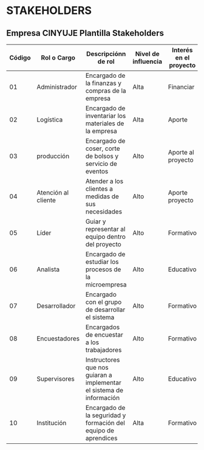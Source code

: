 # STAKEHOLDERS

## Empresa CINYUJE Plantilla Stakeholders 

| Código | Rol o Cargo |  Descripciónn de rol | Nivel de influencia |  Interés  en el proyecto |
| ---- | ---- | ---- | ---- | ---- |
| 01 | Administrador | Encargado de la finanzas y compras de la empresa | Alta | Financiar |
| 02 | Logística | Encargado de inventariar los materiales de la empresa | Alta | Aporte |
| 03 | producción | Encargado de coser, corte de bolsos y servicio de eventos | Alto | Aporte al proyecto |
| 04 | Atención al cliente | Atender a los clientes a medidas de sus necesidades | Alto | Aporte proyecto |
| 05 | Líder | Guiar y representar al equipo dentro del proyecto | Alto | Formativo | 
| 06 | Analista | Encargado de estudiar los procesos de la microempresa | Alto | Educativo |
| 07 | Desarrollador | Encargado con el grupo de desarrollar el sistema | Alto | Formativo |
| 08 | Encuestadores | Encargados de encuestar a los trabajadores | Alto | Formativo |
| 09 | Supervisores | Instructores que nos guiaran a implementar el sistema de información | Alto | Educativo |
| 10 | Institución | Encargado de la seguridad y formación del equipo de aprendices | Alta | Formativo |
